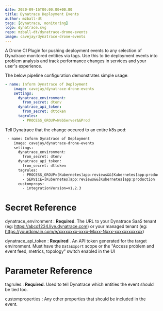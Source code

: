 ```yaml
---
date: 2020-09-16T00:00:00+00:00
title: Dynatrace Deployment Events
author: mzball-dt
tags: [dynatrace, monitoring]
logo: dynatrace.svg
repo: mzball-dt/dynatrace-drone-events
image: cavejay/dynatrace-drone-events
---
```


A Drone CI Plugin for pushing deployment events to any selection of Dynatrace monitored entities via tags. Use this to tie deployment events into problem analysis and track performance changes in services and your user's experience.

The below pipeline configuration demonstrates simple usage:

```yaml
- name: Inform Dynatrace of Deployment
    image: cavejay/dynatrace-drone-events
    settings:
      dynatrace_environment:
        from_secret: dtenv
      dynatrace_api_token:
        from_secret: dttoken
      tagrules:
        - PROCESS_GROUP=WebServer&&Prod
```

Tell Dynatrace that the change occured to an entire k8s pod:

```diff
 - name: Inform Dynatrace of Deployment
    image: cavejay/dynatrace-drone-events
    settings:
      dynatrace_environment:
        from_secret: dtenv
      dynatrace_api_token:
        from_secret: dttoken
      tagrules:
        - PROCESS_GROUP=[Kubernetes]app:reviews&&[Kubernetes]app:production
        - SERVICE=[Kubernetes]app:reviews&&[Kubernetes]app:production
      customprops:
        - integrationVersion=v1.2.3

```

# Secret Reference

dynatrace_environment
: **Required**. The URL to your Dynatrace SaaS tenant (eg: https://abcd1234.live.dynatrace.com) or your managed tenant (eg: https://yourdomain.com/e/xxxxxxxx-xxxx-Mxxx-Nxxx-xxxxxxxxxxxx)

dynatrace_api_token
: **Required** . An API token generated for the target environment. Must have the `DataExport` scope or the "Access problem and event feed, metrics, topology" switch enabled in the UI

# Parameter Reference

tagrules
: **Required**. Used to tell Dynatrace which entities the event should be tied too.

customproperties
: Any other properties that should be included in the event.
